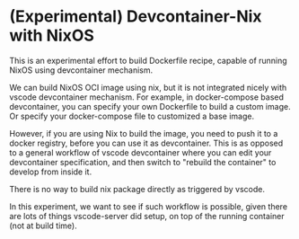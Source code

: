 # (Experimental) Devcontainer-Nix with NixOS

This is an experimental effort to build Dockerfile recipe, capable of running NixOS using devcontainer mechanism.

We can build NixOS OCI image using nix, but it is not integrated nicely with vscode devcontainer mechanism.
For example, in docker-compose based devcontainer,
you can specify your own Dockerfile to build a custom 
image. Or specify your docker-compose file to 
customized a base image.

However, if you are using Nix to build the image, you 
need to push it to a docker registry, before you can 
use it as devcontainer. This is as opposed to a 
general workflow of vscode devcontainer where 
you can edit your devcontainer specification, and then 
switch to "rebuild the container" to develop from inside it.

There is no way to build nix package directly as triggered by vscode.

In this experiment, we want to see if such workflow is possible, given 
there are lots of things vscode-server did setup, on top of the running container (not at build time).
